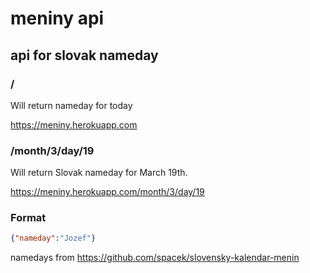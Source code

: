 # meniny api
## api for slovak nameday

### /
Will return nameday for today

https://meniny.herokuapp.com

### /month/3/day/19
Will return Slovak nameday for March 19th.

https://meniny.herokuapp.com/month/3/day/19 

### Format
```json
{"nameday":"Jozef"}
```

namedays from https://github.com/spacek/slovensky-kalendar-menin